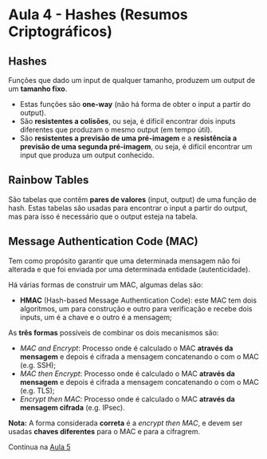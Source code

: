 # Aula 4 - Hashes (Resumos Criptográficos)

## Hashes
Funções que dado um input de qualquer tamanho, produzem um output de um **tamanho fixo**. 
 - Estas funções são **one-way** (não há forma de obter o input a partir do output). 
 - São **resistentes a colisões**, ou seja, é difícil encontrar dois inputs diferentes que produzam o mesmo output (em tempo útil). 
 - São **resistentes a previsão de uma pré-imagem** e a **resistência a previsão de uma segunda pré-imagem**, ou seja, é difícil encontrar um input que produza um output conhecido.

## Rainbow Tables
São tabelas que contêm **pares de valores** (input, output) de uma função de hash. Estas tabelas são usadas para encontrar o input a partir do output, mas para isso é necessário que o output esteja na tabela.

## Message Authentication Code (MAC)
Tem como propósito garantir que uma determinada mensagem não foi alterada e que foi enviada por uma determinada entidade (autenticidade).

Há várias formas de construir um MAC, algumas delas são:
- **HMAC** (Hash-based Message Authentication Code): este MAC tem dois algoritmos, um para construção e outro para verificação e recebe dois inputs, um é a chave e o outro é a mensagem;

As **três formas** possíveis de combinar os dois mecanismos são:
 - *MAC and Encrypt*: Processo onde é calculado o MAC **através da mensagem** e depois é cifrada a mensagem concatenando o com o MAC (e.g. SSH);
 - *MAC then Encrypt*: Processo onde é calculado o MAC **através da mensagem** e depois é cifrada a mensagem concatenando o com o MAC (e.g. TLS);
 - *Encrypt then MAC*: Processo onde é calculado o MAC **através da mensagem cifrada** (e.g. IPsec).

**Nota:** A forma considerada **correta** é a *encrypt then MAC*, e devem ser usadas **chaves diferentes** para o MAC e para a cifragrem.

Continua na [Aula 5](Aula5.md)